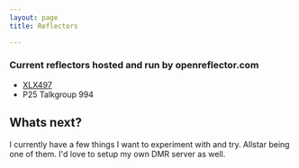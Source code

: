 ```yaml
---
layout: page 
title: Reflectors

---
```


### Current reflectors hosted and run by openreflector.com

- [XLX497](http://xlx.openreflector.com/)
- P25 Talkgroup 994 

## Whats next?
I currently have a few things I want to experiment with and try. Allstar being one of them. I'd love to setup my own DMR server as well.